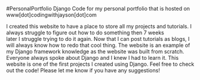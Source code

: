 #PersonalPortfolio
Django Code for my personal portfolio that is hosted on www[dot]codingwithjayson[dot]com

I created this website to have a place to store all my projects and tutorials. I always struggle to figure out how to do something then 7 weeks later I struggle trying to do it again. Now that I can post tutorials as blogs, I will always know how to redo that cool thing. The website is an example of my Django framework knowledge as the website was built from scratch. Everyone always spoke about Django and I knew I had to learn it. This website is one of the first projects I created using Django. Feel free to check out the code! Please let me know if you have any suggestions! 

